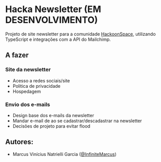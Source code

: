 # Hacka Newsletter (EM DESENVOLVIMENTO)

Projeto de site newsletter para a comunidade [HackoonSpace](https://hackoonspace.com), utilizando TypeScript e integrações com a API do Mailchimp. 

## A fazer

### Site da newsletter
- Acesso a redes sociais/site
- Politica de privacidade
- Hospedagem

### Envio dos e-mails
- Design base dos e-mails da newsletter
- Mandar e-mail de ao se cadastrar/descadastrar na newsletter
- Decisões de projeto para evitar flood

## Autores:

- Marcus Vinícius Natrielli Garcia ([@InfiniteMarcus](https://github.com/InfiniteMarcus))
